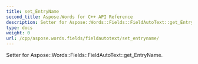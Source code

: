 ```yaml
---
title: set_EntryName
second_title: Aspose.Words for C++ API Reference
description: Setter for Aspose::Words::Fields::FieldAutoText::get_EntryName. 
type: docs
weight: 0
url: /cpp/aspose.words.fields/fieldautotext/set_entryname/
---
```


Setter for Aspose::Words::Fields::FieldAutoText::get_EntryName. 


